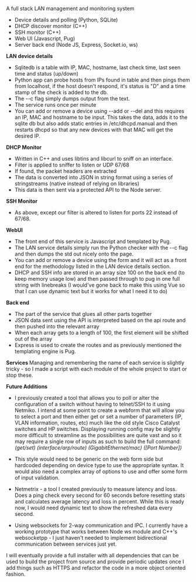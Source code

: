 A full stack LAN management and monitoring system

- Device details and polling (Python, SQLite)
- DHCP discover monitor (C++)
- SSH monitor (C++)
- Web UI (Javascript, Pug)
- Server back end (Node JS, Express, Socket.io, ws)


<b> LAN device details </b>
- Sqlitedb is a table with IP, MAC, hostname, last check time, last seen time and status (up/down)
- Python app can probe hosts from IPs found in table and then pings them from localhost, if the host doesn't respond, it's status is "D" and a time stamp of the check is added to the db.
- The --c flag simply dumps output from the text.
- The service runs once per minute 
- You can add or remove a device using --add or --del and this requires an IP, MAC and hostname to be input. This takes the data, adds it to the sqlite db but also adds static entries in /etc/dhcpd.manual and then restarts dhcpd so that any new devices with that MAC will get the desired IP.

<b> DHCP Monitor </b>
- Written in C++ and uses libtins and libcurl to sniff on an interface.
- Filter is applied to sniffer to listen or UDP 67/68 
- If found, the packet headers are extracted 
- The data is converted into JSON in string format using a series of stringstreams (native instead of relying on libraries)
- This data is then sent via a protected API to the Node server.

<b> SSH Monitor </b>
- As above, except our filter is altered to listen for ports 22 instead of 67/68.

<b> WebUI </b>
- The front end of this service is Javascript and templated by Pug.
- The LAN service details simply run the Python checker with the --c flag and then dumps the std out nicely onto the page.
- You can add or remove a device using the form and it will act as a front end for the methodology listed in the LAN device details section.
- DHCP and SSH info are stored in an array size 100 on the back end (to keep memory usage low) and then passed through to pug in one full string with linebreaks (I would've gone back to make this using Vue so that I can use dynamic text but it works for what I need it to do)

<b> Back end </b>
- The part of the service that glues all other parts together
- JSON data sent using the API is interpreted based on the api route and then pushed into the relevant array
- When each array gets to a length of 100, the first element will be shifted out of the array
- Express is used to create the routes and as previously mentioned the templating engine is Pug.


<b> Services </b>
Managing and remembering the name of each service is slightly tricky - so I made a script with each module of the whole project to start or stop these.


<b>Future Additions</b>
- I previously created a tool that allows you to poll or alter the configuration of a switch without having to telnet/SSH to it using Netmiko. I intend at some point to create a webform that will allow you to select a port and then either get or set a number of parameters (IP, VLAN information, routes, etc) much like the old style Cisco Catalyst switches and HP switches. Displaying running config may be slightly more difficult to streamline as the possibilities are quite vast and so it may require a single row of inputs as such to build the full command:
<i>(get/set) (interface/arp/route) (GigabitEthernet/mac) ([Port Number])</i>

- This style would need to be generic on the web form side but hardcoded depending on device type to use the appropriate syntax. It would also need a complex array of options to use and offer some form of input validation.
- Netmetrix - a tool I created previously to measure latency and loss. Does a ping check every second for 60 seconds before resetting stats and calculates average latency and loss in percent. While this is ready now, I would need dynamic text to show the refreshed data every second. 

- Using websockets for 2-way communication and IPC. I currently have a working prototype that works between Node ws module and C++'s websocketpp - I just haven't needed to implement bidirectional communication between services just yet.


I will eventually provide a full installer with all dependencies that can be used to build the project from source and provide periodic updates once I add things such as HTTPS and refactor the code in a more object oriented fashion.
